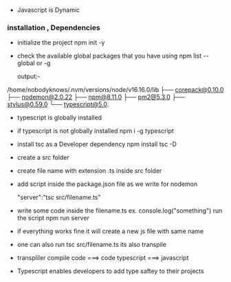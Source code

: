 * Javascript is Dynamic

### installation , Dependencies

* initialize the project npm init -y
* check the available global packages that you have
   using npm list --global or -g 

    output:- 
       
/home/nobodyknows/.nvm/versions/node/v16.16.0/lib
├── corepack@0.10.0
├── nodemon@2.0.22
├── npm@8.11.0
├── pm2@5.3.0
├── stylus@0.59.0
└── typescript@5.0.

 *  typescript is globally installed 
 *   if typescript is not globally installed 
       npm i  -g typescript 

 *  install tsc as a Developer dependency
     npm install tsc -D      

  *  create a src folder 
  *  create file name with extension .ts inside src folder
  *   add  script inside the package.json file as we write for nodemon

         "server":"tsc src/filename.ts"  

  *   write some code inside the filename.ts  ex. console.log("something")
     run the  script  npm run server

 *    if everything works fine it will create a new js file with same name



 *   one can also run tsc src/filename.ts its also transpile
 *   transpliler  compile  code ===> code 
        typescript ===> javascript

 *  Typescript enables developers to add type saftey to their projects 
 
        